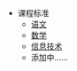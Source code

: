 * 课程标准
  * [语文](https://edui123.com/ywkb)
  * [数学](https://edui123.com/sxkb)
  * [信息技术](https://edui123.com/xxkb)
  * 添加中……